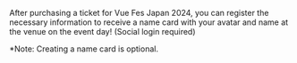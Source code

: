 After purchasing a ticket for Vue Fes Japan 2024, you can register the necessary information to receive a name card with your avatar and name at the venue on the event day! (Social login required)

\*Note: Creating a name card is optional.

